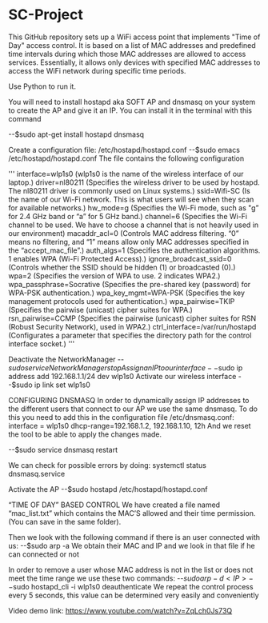 # SC-Project

This GitHub repository sets up a WiFi access point that implements "Time of Day" access control. It is based on a list of MAC addresses and predefined time intervals during which those MAC addresses are allowed to access services. Essentially, it allows only devices with specified MAC addresses to access the WiFi network during specific time periods.

Use Python to run it.

You will need to install hostapd aka SOFT AP and dnsmasq on your system to create the AP and give it an IP. You can install it in the terminal with this command

--$sudo apt-get install hostapd dnsmasq

Create a configuration file: /etc/hostapd/hostapd.conf
--$sudo emacs /etc/hostapd/hostapd.conf
The file contains the following configuration 

'''
interface=wlp1s0 (wlp1s0 is the name of the wireless interface of our laptop.)                                                                                                       driver=nl80211 (Specifies the wireless driver to be used by hostapd. The nl80211 driver is commonly used on Linux systems.)                                                               ssid=Wifi-SC (Is the name of our Wi-Fi network. This is what users will see when they scan for available networks.)
hw_mode=g (Specifies the Wi-Fi mode, such as "g” for 2.4 GHz band or “a” for 5 GHz band.)
channel=6 (Specifies the Wi-Fi channel to be used. We have to choose a channel that is not heavily used in our environment)
macaddr_acl=0 (Controls MAC address filtering. “0” means no filtering, and “1” means allow only MAC addresses specified in the “accept_mac_file”.)
auth_algs=1 (Specifies the authentication algorithms. 1 enables WPA (Wi-Fi Protected Access).)
ignore_broadcast_ssid=0 (Controls whether the SSID should be hidden (1) or broadcasted (0).)
wpa=2 (Specifies the version of WPA to use. 2 indicates WPA2.)
wpa_passphrase=Socrative (Specifies the pre-shared key (password) for WPA-PSK authentication.)
wpa_key_mgmt=WPA-PSK (Specifies the key management protocols used for authentication.)
wpa_pairwise=TKIP (Specifies the pairwise (unicast) cipher suites for WPA.)
rsn_pairwise=CCMP (Specifies the pairwise (unicast) cipher suites for RSN (Robust Security Network), used in WPA2.)
ctrl_interface=/var/run/hostapd (Configurates a parameter that specifies the directory path for the control interface socket.)
'''

Deactivate the NetworkManager
--$sudo service NetworkManager stop
Assign an IP to our interface
--$sudo ip address add 192.168.1.1/24 dev wlp1s0
Activate our wireless interface
--$sudo ip link set wlp1s0

CONFIGURING DNSMASQ
In order to dynamically assign IP addresses to the different users that connect to our AP we use the same dnsmasq.
To do this you need to add this in the configuration file /etc/dnsmasq.conf:
interface = wlp1s0
dhcp-range=192.168.1.2, 192.168.1.10, 12h
And we reset the tool to be able to apply the changes made.

--$sudo service dnsmasq restart

We can check for possible errors by doing:
systemctl status dnsmasq.service

Activate the AP
--$sudo hostapd /etc/hostapd/hostapd.conf

“TIME OF DAY” BASED CONTROL
We have created a file named “mac_list.txt” which contains the MAC’S allowed and their time permission. (You can save in the same folder).

Then we look with the following command if there is an user connected with us: 
--$sudo arp -a
We obtain their MAC and IP and we look in that file if he can connected or not

In order to remove a user whose MAC address is not in the list or does not meet the time range we use these two commands:
--$sudo arp -d <IP>
--$sudo hostapd_cli -i wlp1s0 deauthenticate <MAC>
We repeat the control process every 5 seconds, this value can be determined very easily and conveniently









Video demo link: https://www.youtube.com/watch?v=ZqLch0Js73Q
